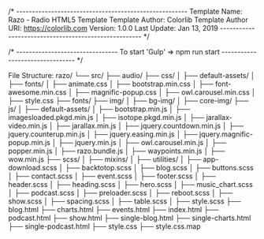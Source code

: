 /* ------------------------------------------------------
Template Name: Razo - Radio HTML5 Template
Template Author: Colorlib
Template Author URI: https://colorlib.com
Version: 1.0.0
Last Update: Jan 13, 2019
----------------------------------------------------- */

/* --------------------------------
To start 'Gulp' => npm run start
-------------------------------- */

File Structure:
razo/
└── src/
    ├── audio/
    ├── css/
    │   ├── default-assets/
    │   ├── fonts/
    │   ├── animate.css
    │   ├── bootstrap.min.css
    │   ├── font-awesome.min.css
    │   ├── magnific-popup.css
    │   ├── owl.carousel.min.css
    │   ├── style.css
    ├── fonts/
    ├── img/
    │   ├── bg-img/
    │   ├── core-img/
    ├── js/
    │   ├── default-assets/
    │   ├── bootstrap.min.js
    │   ├── imagesloaded.pkgd.min.js
    │   ├── isotope.pkgd.min.js
    │   ├── jarallax-video.min.js
    │   ├── jarallax.min.js
    │   ├── jquery.countdown.min.js
    │   ├── jquery.counterup.min.js
    │   ├── jquery.easing.min.js
    │   ├── jquery.magnific-popup.min.js
    │   ├── jquery.min.js
    │   ├── owl.carousel.min.js
    │   ├── popper.min.js
    │   ├── razo.bundle.js
    │   ├── waypoints.min.js
    │   ├── wow.min.js
    ├── scss/
    │   ├── mixins/
    │   ├── utilities/
    │   ├── app-download.scss
    │   ├── backtotop.scss
    │   ├── blog.scss
    │   ├── buttons.scss
    │   ├── contact.scss
    │   ├── event.scss
    │   ├── footer.scss
    │   ├── header.scss
    │   ├── heading.scss
    │   ├── hero.scss
    │   ├── music_chart.scss
    │   ├── podcast.scss
    │   ├── preloader.scss
    │   ├── reboot.scss
    │   ├── show.scss
    │   ├── spacing.scss
    │   ├── table.scss
    │   ├── style.scss
    ├── blog.html
    ├── charts.html
    ├── events.html
    ├── index.html
    ├── podcast.html
    ├── show.html
    ├── single-blog.html
    ├── single-charts.html
    ├── single-podcast.html
    ├── style.css
    ├── style.css.map